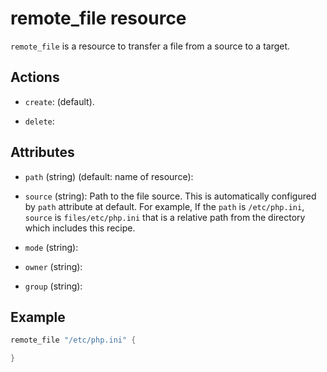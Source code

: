 # remote_file resource

`remote_file` is a resource to transfer a file from a source to a target.

## Actions

* `create`: (default).

* `delete`:

## Attributes

* `path` (string) (default: name of resource):

* `source` (string): Path to the file source. This is automatically configured by `path` attribute at default. For example, If the `path` is `/etc/php.ini`, `source` is `files/etc/php.ini` that is a relative path from the directory which includes this recipe.

* `mode` (string):

* `owner` (string):

* `group` (string):


## Example

```lua
remote_file "/etc/php.ini" {

}
```
